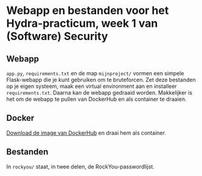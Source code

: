 # Webapp en bestanden voor het Hydra-practicum, week 1 van (Software) Security

## Webapp

`app.py`, `requirements.txt` en de map `mijnproject/` vormen een simpele Flask-webapp die je kunt gebruiken om te bruteforcen.
Zet deze bestanden op je eigen systeem, maak een virtual environment aan en installeer `requirements.txt`.
Daarna kan de webapp gedraaid worden. Makkelijker is het om de webapp te pullen van DockerHub en als container te draaien.

## Docker

[Download de image van DockerHub](https://hub.docker.com/r/tomerikroos/webapp-hydra) en draai hem als container. 

## Bestanden

In `rockyou/` staat, in twee delen, de RockYou-passwordlijst.